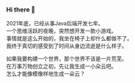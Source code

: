 ### Hi there 👋

2021年底，已经从事Java后端开发七年。  
一个思维活跃的夜晚，突然想开发一款小游戏。  
事情就是这么开始的，我坐在椅子上却什么都做不了。  
我终于真切的感受到了时间从身边流逝是什么样子。  

如果我要构建一个世界，那个世界不该是一片荒芜。  
在万事万物创立之初，先让我生成一小朵云吧。  
怎么才能像模像样地生成一朵云？  

